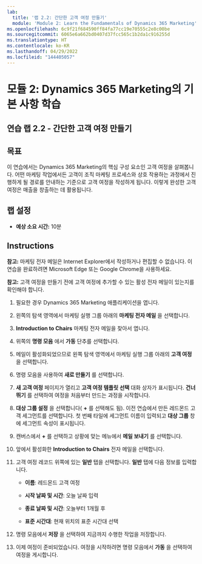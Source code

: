```yaml
---
lab:
  title: '랩 2.2: 간단한 고객 여정 만들기'
  module: 'Module 2: Learn the Fundamentals of Dynamics 365 Marketing'
ms.openlocfilehash: 6c9f21f684590ff84fa77cc19e70555c2e8c00be
ms.sourcegitcommit: 6065e6a662bd0407d37fcc565c1b2da1c916255d
ms.translationtype: HT
ms.contentlocale: ko-KR
ms.lasthandoff: 04/29/2022
ms.locfileid: "144405057"
---
```

<a name="module-2-learn-the-fundamentals-of-dynamics-365-marketing"></a>모듈 2: Dynamics 365 Marketing의 기본 사항 학습
========================

## <a name="practice-lab-22---create-a-simple-customer-journey"></a>연습 랩 2.2 - 간단한 고객 여정 만들기

## <a name="objectives"></a>목표

이 연습에서는 Dynamics 365 Marketing의 핵심 구성 요소인 고객 여정을 살펴봅니다. 어떤 마케팅 작업에서든 고객이 조직 마케팅 프로세스와 상호 작용하는 과정에서 진행하게 될 경로를 안내하는 기준으로 고객 여정을 작성하게 됩니다. 이렇게 완성한 고객 여정은 매출을 창출하는 데 활용됩니다.

## <a name="lab-setup"></a>랩 설정

  - **예상 소요 시간:** 10분

## <a name="instructions"></a>Instructions

**참고:** 마케팅 전자 메일은 Internet Explorer에서 작성하거나 편집할 수 없습니다. 이 연습을 완료하려면 Microsoft Edge 또는 Google Chrome을 사용하세요.

**참고:** 고객 여정을 만들기 전에 고객 여정에 추가할 수 있는 활성 전자 메일이 있는지를 확인해야 합니다. 

1. 필요한 경우 Dynamics 365 Marketing 애플리케이션을 엽니다. 

2. 왼쪽의 탐색 영역에서 마케팅 실행 그룹 아래의 **마케팅 전자 메일** 을 선택합니다.

3. **Introduction to Chairs** 마케팅 전자 메일을 찾아서 엽니다.  

4. 위쪽의 **명령 모음** 에서 **가동** 단추를 선택합니다. 

5. 메일이 활성화되었으므로 왼쪽 탐색 영역에서 마케팅 실행 그룹 아래의 **고객 여정** 을 선택합니다.

6. 명령 모음을 사용하여 **새로 만들기** 를 선택합니다.

7. **새 고객 여정** 페이지가 열리고 **고객 여정 템플릿 선택** 대화 상자가 표시됩니다. **건너뛰기** 를 선택하여 여정을 처음부터 만드는 과정을 시작합니다.

8. **대상 그룹 설정** 을 선택합니다( **+** 를 선택해도 됨). 이전 연습에서 만든 레드몬드 고객 세그먼트를 선택합니다. 첫 번째 타일에 세그먼트 이름이 입력되고 **대상 그룹** 창에 세그먼트 속성이 표시됩니다.

9. 캔버스에서 **+** 를 선택하고 상황에 맞는 메뉴에서 **메일 보내기** 를 선택합니다.

10. 앞에서 활성화한 **Introduction to Chairs** 전자 메일을 선택합니다. 

11. 고객 여정 레코드 위쪽에 있는 **일반** 탭을 선택합니다. **일반** 탭에 다음 정보를 입력합니다.

    - **이름**: 레드몬드 고객 여정

    - **시작 날짜 및 시간**: 오늘 날짜 입력

    - **종료 날짜 및 시간**: 오늘부터 1개월 후

    - **표준 시간대**: 현재 위치의 표준 시간대 선택 

12. 명령 모음에서 **저장** 을 선택하여 지금까지 수행한 작업을 저장합니다.

13. 이제 여정이 준비되었습니다. 여정을 시작하려면 명령 모음에서 **가동** 을 선택하여 여정을 게시합니다.
